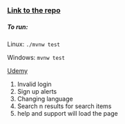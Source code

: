 ### [Link to the repo](https://github.com/chamalsilva98/test-automation)

##### To run:

Linux: `./mvnw test`

Windows: `mvnw test`

[Udemy](https://www.udemy.com/)

1. Invalid login
2. Sign up alerts
3. Changing language
4. Search n results for search items
5. help and support will load the page
